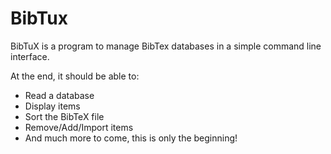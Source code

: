 # BibTux

BibTuX is a program to manage BibTex databases in a simple command line
interface.

At the end, it should be able to:
  - Read a database
  - Display items
  - Sort the BibTeX file
  - Remove/Add/Import items
  - And much more to come, this is only the beginning!

